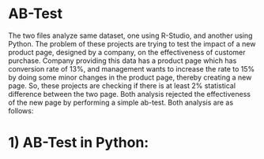 # AB-Test
The two files analyze same dataset, one using R-Studio, and another using Python.
The problem of these projects are trying to test the impact of a new product page, designed by a company, on the effectiveness of customer purchase. Company providing this data has a product page which has conversion rate of 13%, and management wants to increase the rate to 15% by doing some minor changes in the product page, thereby creating a new page. So, these projects are checking if there is at least 2% statistical difference between the two page. Both analysis rejected the effectiveness of the new page by performing a simple ab-test. Both analysis are as follows:

# 1) AB-Test in Python:


